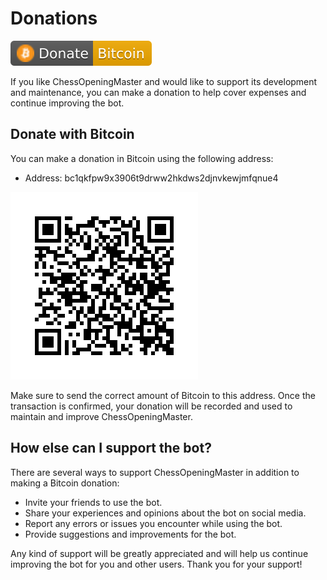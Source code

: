 # Donations
<a href="#Donate with Bitcoin" alt="BTC"><img src="./donate-bitcoin.svg" /></a>


If you like ChessOpeningMaster and would like to support its development and maintenance, you can make a donation to help cover expenses and continue improving the bot.

## Donate with Bitcoin

You can make a donation in Bitcoin using the following address:

* Address: bc1qkfpw9x3906t9drww2hkdws2djnvkewjmfqnue4

![BTC QR code](qr-bitcoin.png)

Make sure to send the correct amount of Bitcoin to this address. Once the transaction is confirmed, your donation will be recorded and used to maintain and improve ChessOpeningMaster.

## How else can I support the bot?

There are several ways to support ChessOpeningMaster in addition to making a Bitcoin donation:

* Invite your friends to use the bot.
* Share your experiences and opinions about the bot on social media.
* Report any errors or issues you encounter while using the bot.
* Provide suggestions and improvements for the bot.

Any kind of support will be greatly appreciated and will help us continue improving the bot for you and other users. Thank you for your support!

